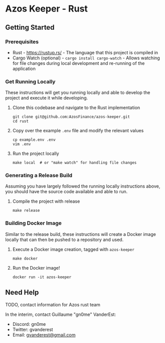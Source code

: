 # Azos Keeper - Rust

## Getting Started

### Prerequisites

- Rust - https://rustup.rs/ - The language that this project is compiled in
- Cargo Watch (optional) - `cargo install cargo-watch` - Allows watching for file changes during local development and re-running of the application

### Get Running Locally

These instructions will get you running locally and able to develop the project and execute it while developing.

1. Clone this codebase and navigate to the Rust implementation

   ```shell
   git clone git@github.com:AzosFinance/azos-keeper.git
   cd rust
   ```

2. Copy over the example `.env` file and modify the relevant values

   ```shell
   cp example.env .env
   vim .env
   ```

3. Run the project locally

   ```shell
   make local  # or "make watch" for handling file changes
   ```

### Generating a Release Build

Assuming you have largely followed the running locally instructions above, you should have the source code available and able to run.

1. Compile the project with release

   ```shell
   make release
   ```

### Building Docker Image

Similar to the release build, these instructions will create a Docker image locally that can then be pushed to a repository and used.

1. Execute a Docker image creation, tagged with `azos-keeper`

   ```shell
   make docker
   ```

1. Run the Docker image!

   ```shell
   docker run -it azos-keeper
   ```

## Need Help

TODO, contact information for Azos rust team

In the interim, contact Guillaume "gn0me" VanderEst:

- Discord: gn0me
- Twitter: gvanderest
- Email: gvanderest@gmail.com
